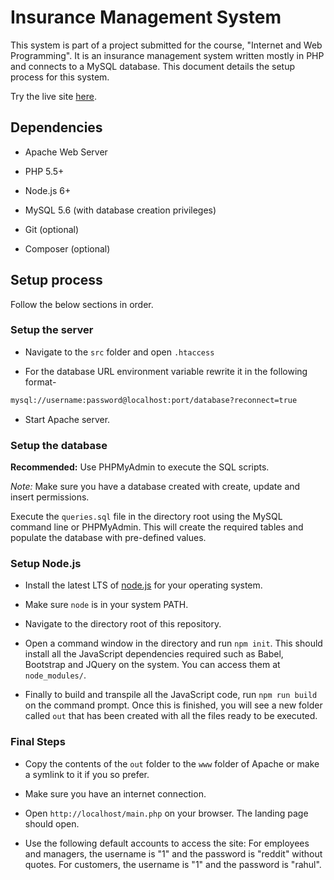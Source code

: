 # Insurance Management System

This system is part of a project submitted for the course, "Internet and Web Programming". It is an insurance management system written mostly in PHP and connects to a MySQL database. This document details the setup process for this system.

Try the live site [here](https://vada-insurance.herokuapp.com/).

## Dependencies

* Apache Web Server

* PHP 5.5+

* Node.js 6+

* MySQL 5.6 (with database creation privileges)

* Git (optional)

* Composer (optional)

## Setup process

Follow the below sections in order.

### Setup the server

* Navigate to the `src` folder and open `.htaccess`

* For the database URL environment variable rewrite it in the following format-

```html
mysql://username:password@localhost:port/database?reconnect=true
```

* Start Apache server.

### Setup the database

**Recommended:** Use PHPMyAdmin to execute the SQL scripts.

*Note:* Make sure you have a database created with create, update and insert permissions.

Execute the `queries.sql` file in the directory root using the MySQL command line or PHPMyAdmin. This will create the required tables and populate the database with pre-defined values.

### Setup Node.js

* Install the latest LTS of [node.js](https://nodejs.org) for your operating system.

* Make sure `node` is in your system PATH.

* Navigate to the directory root of this repository.

* Open a command window in the directory and run `npm init`. This should install all the JavaScript dependencies required such as Babel, Bootstrap and JQuery on the system. You can access them at `node_modules/`.

* Finally to build and transpile all the JavaScript code, run `npm run build` on the command prompt. Once this is finished, you will see a new folder called `out` that has been created with all the files ready to be executed.

### Final Steps

* Copy the contents of the `out` folder to the `www` folder of Apache or make a symlink to it if you so prefer.

* Make sure you have an internet connection.

* Open `http://localhost/main.php` on your browser. The landing page should open.

* Use the following default accounts to access the site: For employees and managers, the username is "1" and the password is "reddit" without quotes. For customers, the username is "1" and the password is "rahul".
